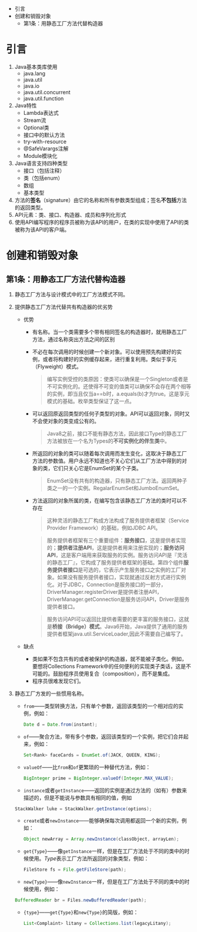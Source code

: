 - 引言
- 创建和销毁对象
  - 第1条：用静态工厂方法代替构造器

# 引言

1. Java基本类库使用
   - java.lang
   - java.util
   - java.io
   - java.util.concurrent
   - java.util.function
2. Java特性
   - Lambda表达式
   - Stream流
   - Optional类
   - 接口中的默认方法
   - try-with-resource
   - @SafeVarargs注解
   - Module模块化
3. Java语言支持四种类型
   - 接口（包括注释）
   - 类（包括enum）
   - 数组
   - 基本类型
4. 方法的**签名**（signature）由它的名称和所有参数类型组成；签名**不包括**方法的返回类型。
5. API元素：类、接口、构造器、成员和序列化形式
6. 使用API编写程序的程序员被称为该API的用户，在类的实现中使用了API的类被称为该API的客户端。

# 创建和销毁对象

## 第1条：用静态工厂方法代替构造器

1. 静态工厂方法与设计模式中的工厂方法模式不同。

2. 提供静态工厂方法代替共有构造器的优劣势

   - 优势

     - 有名称。当一个类需要多个带有相同签名的构造器时，就用静态工厂方法，通过名称突出方法之间的区别

     - 不必在每次调用的时候创建一个新对象。可以使用预先构建好的实例，或者将构建好的实例缓存起来，进行重复利用。类似于享元（Flyweight）模式。

       > 编写实例受控的类原因：使类可以确保是一个Singleton或者是不可实例化的。还使得不可变的值类可以确保不会存在两个相等的实例，即当且仅当a==b时，a.equals(b)才为true。这是享元模式的基础。枚举类型保证了这一点。

     - 可以返回原返回类型的任何子类型的对象。API可以返回对象，同时又不会使对象的类变成公有的。

       > Java8之前，接口不能有静态方法，因此接口Type的静态工厂方法被放在一个名为Types的**不可实例化的伴生类**中。

     - 所返回的对象的类可以随着每次调用而发生变化，这取决于静态工厂方法的参数值。用户永远不知道也不关心它们从工厂方法中得到的对象的类，它们只关心它是EnumSet的某个子类。

       > EnumSet没有共有的构造器，只有静态工厂方法。返回两种子类之一的一个实例。RegalarEnumSet和JumboEnumSet。

     - 方法返回的对象所属的类，在编写包含该静态工厂方法的类时可以不存在

       > 这种灵活的静态工厂构成方法构成了服务提供者框架（Service Provider Framework）的基础，例如JDBC API。

       > 服务提供者框架有三个重要组件：**服务接口**，这是提供者实现的；**提供者注册API**，这是提供者用来注册实现的；**服务访问API**，这是客户端用来获取服务的实例。服务访问API是『灵活的静态工厂』，它构成了服务提供者框架的基础。第四个组件**服务提供者接口**是可选的，它表示产生服务接口之实例的工厂对象。如果没有服务提供者接口，实现就通过反射方式进行实例化。对于JDBC，Connection是服务接口的一部分，DriverManager.registerDriver是提供者注册API，DriverManager.getConnection是服务访问API，Driver是服务提供者接口。

       > 服务访问API可以返回比提供者需要的更丰富的服务接口，这就是**桥接（Bridge）模式**。Java6开始，Java提供了通用的服务提供者框架java.util.ServiceLoader,因此不需要自己编写了。

   - 缺点

     - 类如果不包含共有的或者被保护的构造器，就不能被子类化。例如，要想将Collections Framework中的任何便利的实现类子类话，这是不可能的。鼓励程序员使用复合（composition），而不是集成。
     - 程序员很难发现它们。

3. 静态工厂方发的一些惯用名称。

   * `from`——类型转换方法，只有单个参数，返回该类型的一个相对应的实例，例如：

     ```java
     Date d = Date.from(instant);
     ```

   * `of`——聚合方法，带有多个参数，返回该类型的一个实例，把它们合并起来，例如：

     ```java
     Set<Rank> faceCards = EnumSet.of(JACK, QUEEN, KING);
     ```

   * `valueOf`——比`from`和`of`更繁琐的一种替代方法，例如：

     ```java
     BigInteger prime = BigInteger.valueOf(Integer.MAX_VALUE);
     ```

   *  `instance`或者`getInstance`——返回的实例是通过方法的（如有）参数来描述的，但是不能说与参数具有相同的值，例如

     ```java
     StackWalker luke = StackWalker.getInstance(options);
     ```

   * `create`或者`newInstance`——能够确保每次调用都返回一个新的实例，例如：

     ```java
     Object newArray = Array.newInstance(classObject, arrayLen);
     ```

   * `get{Type}`——像`getInstance`一样，但是在工厂方法处于不同的类中的时候使用。*Type*表示工厂方法所返回的对象类型，例如：

     ```java
     FileStore fs = File.getFileStore(path);
     ```

   *  `new{Type}`——像`newInstance`一样，但是在工厂方法处于不同的类中的时候使用，例如：

     ```java
     BufferedReader br = Files.newBufferedReader(path);
     ```

   * `{type}`——`get{Type}`和`new{Type}`的简版，例如：

     ```java
     List<Complaint> litany = Collections.list(legacyLitany);
     ```
